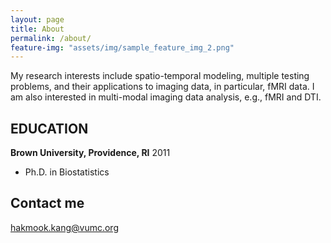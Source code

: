 ```yaml
---
layout: page
title: About
permalink: /about/
feature-img: "assets/img/sample_feature_img_2.png"
---
```


My research interests include spatio-temporal modeling, multiple testing problems,  and their applications to imaging data, in particular, fMRI data.  I am also interested in multi-modal imaging data analysis, e.g., fMRI and DTI.

## EDUCATION 

**Brown University, Providence, RI** 2011     

+ Ph.D. in Biostatistics


## Contact me 

[hakmook.kang@vumc.org](mailto:email@domain.com)
